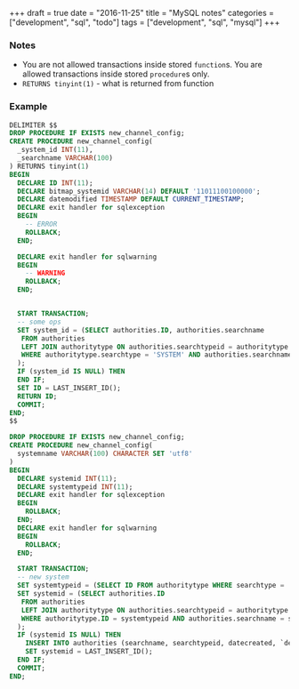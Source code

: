 +++
draft = true
date = "2016-11-25"
title = "MySQL notes"
categories = ["development", "sql", "todo"]
tags = ["development", "sql", "mysql"]
+++

### Notes

* You are not allowed transactions inside stored `function`s. You are allowed transactions inside stored `procedure`s only.
* `RETURNS tinyint(1)` - what is returned from function

### Example

```sql
DELIMITER $$
DROP PROCEDURE IF EXISTS new_channel_config;
CREATE PROCEDURE new_channel_config(
  _system_id INT(11),
  _searchname VARCHAR(100)
) RETURNS tinyint(1)
BEGIN
  DECLARE ID INT(11);
  DECLARE bitmap_systemid VARCHAR(14) DEFAULT '11011100100000';
  DECLARE datemodified TIMESTAMP DEFAULT CURRENT_TIMESTAMP;
  DECLARE exit handler for sqlexception
  BEGIN
    -- ERROR
    ROLLBACK;
  END;

  DECLARE exit handler for sqlwarning
  BEGIN
    -- WARNING
    ROLLBACK;
  END;


  START TRANSACTION;
  -- some ops
  SET system_id = (SELECT authorities.ID, authorities.searchname
   FROM authorities
   LEFT JOIN authoritytype ON authorities.searchtypeid = authoritytype.ID
   WHERE authoritytype.searchtype = 'SYSTEM' AND authorities.searchname = systemname
  );
  IF (system_id IS NULL) THEN
  END IF;
  SET ID = LAST_INSERT_ID();
  RETURN ID;
  COMMIT;
END;
$$
```

```sql
DROP PROCEDURE IF EXISTS new_channel_config;
CREATE PROCEDURE new_channel_config(
  systemname VARCHAR(100) CHARACTER SET 'utf8'
)
BEGIN
  DECLARE systemid INT(11);
  DECLARE systemtypeid INT(11);
  DECLARE exit handler for sqlexception
  BEGIN
    ROLLBACK;
  END;
  DECLARE exit handler for sqlwarning
  BEGIN
    ROLLBACK;
  END;

  START TRANSACTION;
  -- new system
  SET systemtypeid = (SELECT ID FROM authoritytype WHERE searchtype = 'SYSTEM');
  SET systemid = (SELECT authorities.ID
   FROM authorities
   LEFT JOIN authoritytype ON authorities.searchtypeid = authoritytype.ID
   WHERE authoritytype.ID = systemtypeid AND authorities.searchname = systemname COLLATE utf8_unicode_ci
  );
  IF (systemid IS NULL) THEN
    INSERT INTO authorities (searchname, searchtypeid, datecreated, `desc`) VALUE (systemname, systemtypeid, CURRENT_DATE(), systemname);
    SET systemid = LAST_INSERT_ID();
  END IF;
  COMMIT;
END;
```
